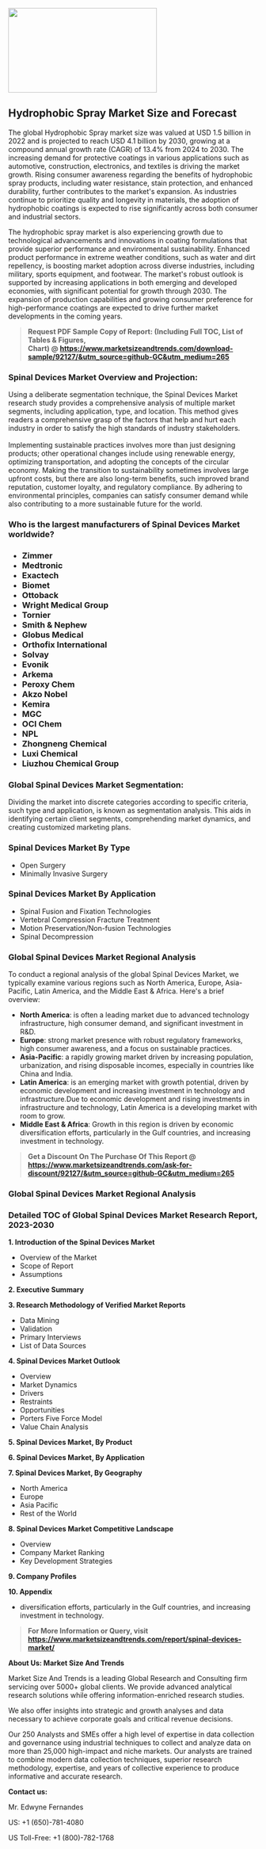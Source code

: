 <p><img class="alignnone size-medium wp-image-20088" src="https://ffe5etoiles.com/wp-content/uploads/2024/12/MST1-300x171.png" alt="" width="300" height="171" /></p><h2>Hydrophobic Spray Market Size and Forecast</h2><p>The global Hydrophobic Spray market size was valued at USD 1.5 billion in 2022 and is projected to reach USD 4.1 billion by 2030, growing at a compound annual growth rate (CAGR) of 13.4% from 2024 to 2030. The increasing demand for protective coatings in various applications such as automotive, construction, electronics, and textiles is driving the market growth. Rising consumer awareness regarding the benefits of hydrophobic spray products, including water resistance, stain protection, and enhanced durability, further contributes to the market's expansion. As industries continue to prioritize quality and longevity in materials, the adoption of hydrophobic coatings is expected to rise significantly across both consumer and industrial sectors.</p><p>The hydrophobic spray market is also experiencing growth due to technological advancements and innovations in coating formulations that provide superior performance and environmental sustainability. Enhanced product performance in extreme weather conditions, such as water and dirt repellency, is boosting market adoption across diverse industries, including military, sports equipment, and footwear. The market's robust outlook is supported by increasing applications in both emerging and developed economies, with significant potential for growth through 2030. The expansion of production capabilities and growing consumer preference for high-performance coatings are expected to drive further market developments in the coming years.</p></p><blockquote id="" class=""><strong>Request PDF Sample Copy of Report: (Including Full TOC, List of Tables &amp; Figures, Chart)&nbsp;@&nbsp;<strong><a href="https://www.marketsizeandtrends.com/download-sample/92127/&utm_source=github-GC&utm_medium=265" target="_blank">https://www.marketsizeandtrends.com/download-sample/92127/&utm_source=github-GC&utm_medium=265</a></strong></strong></blockquote><h3 id="" class="">Spinal Devices Market&nbsp;Overview and Projection:</h3><p id="" class="">Using a deliberate segmentation technique, the Spinal Devices Market research study provides a comprehensive analysis of multiple market segments, including application, type, and location. This method gives readers a comprehensive grasp of the factors that help and hurt each industry in order to satisfy the high standards of industry stakeholders. <br /> <br />Implementing sustainable practices involves more than just designing products; other operational changes include using renewable energy, optimizing transportation, and adopting the concepts of the circular economy. Making the transition to sustainability sometimes involves large upfront costs, but there are also long-term benefits, such improved brand reputation, customer loyalty, and regulatory compliance. By adhering to environmental principles, companies can satisfy consumer demand while also contributing to a more sustainable future for the world.</p><h3 id="" class="">Who is the largest manufacturers of&nbsp;Spinal Devices Market worldwide?</h3><h3 class=""><p><ul><li>Zimmer </li><li> Medtronic </li><li> Exactech </li><li> Biomet </li><li> Ottoback </li><li> Wright Medical Group </li><li> Tornier </li><li> Smith & Nephew </li><li> Globus Medical </li><li> Orthofix International </li><li> Solvay </li><li> Evonik </li><li> Arkema </li><li> Peroxy Chem </li><li> Akzo Nobel </li><li> Kemira </li><li> MGC </li><li> OCI Chem </li><li> NPL </li><li> Zhongneng Chemical </li><li> Luxi Chemical </li><li> Liuzhou Chemical Group</li></ul></p></h3><h3 id="" class="">Global&nbsp;Spinal Devices Market Segmentation:</h3><p id="" class="">Dividing the market into discrete categories according to specific criteria, such type and application, is known as segmentation analysis. This aids in identifying certain client segments, comprehending market dynamics, and creating customized marketing plans.</p><h3 id="" class="">Spinal Devices Market&nbsp;By Type</h3><p><p><ul><li>Open Surgery</li><li> Minimally Invasive Surgery</p></li></ul></p></p><h3 id="" class="">Spinal Devices Market&nbsp;By Application</h3><p class=""><p><ul><li>Spinal Fusion and Fixation Technologies</li><li> Vertebral Compression Fracture Treatment</li><li> Motion Preservation/Non-fusion Technologies</li><li> Spinal Decompression</li></ul></p></p><h3 id="" class="">Global Spinal Devices Market Regional Analysis</h3><p id="" class="">To conduct a regional analysis of the global Spinal Devices Market, we typically examine various regions such as North America, Europe, Asia-Pacific, Latin America, and the Middle East &amp; Africa. Here's a brief overview:</p><ul><li><strong>North America</strong>: is often a leading market due to advanced technology infrastructure, high consumer demand, and significant investment in R&amp;D.</li><li><strong>Europe</strong>: strong market presence with robust regulatory frameworks, high consumer awareness, and a focus on sustainable practices.</li><li><strong>Asia-Pacific</strong>: a rapidly growing market driven by increasing population, urbanization, and rising disposable incomes, especially in countries like China and India.</li><li><strong>Latin America</strong>: is an emerging market with growth potential, driven by economic development and increasing investment in technology and infrastructure.Due to economic development and rising investments in infrastructure and technology, Latin America is a developing market with room to grow.</li><li><strong>Middle East &amp; Africa</strong>: Growth in this region is driven by economic diversification efforts, particularly in the Gulf countries, and increasing investment in technology.</li></ul><blockquote id="" class=""><strong>Get a Discount On The Purchase Of This Report @ <strong><a href="https://www.marketsizeandtrends.com/ask-for-discount/92127/&utm_source=github-GC&utm_medium=265" target="_blank">https://www.marketsizeandtrends.com/ask-for-discount/92127/&utm_source=github-GC&utm_medium=265</a></strong></strong></blockquote><h3 id="" class="">Global Spinal Devices Market Regional Analysis</h3><h3 id="" class="">Detailed TOC of Global Spinal Devices Market Research Report, 2023-2030</h3><p id="" class=""><strong>1. Introduction of the Spinal Devices Market</strong></p><ul><li>Overview of the Market</li><li>Scope of Report</li><li>Assumptions</li></ul><p id="" class=""><strong>2. Executive Summary</strong></p><p id="" class=""><strong>3. Research Methodology of Verified Market Reports</strong></p><ul><li>Data Mining</li><li>Validation</li><li>Primary Interviews</li><li>List of Data Sources</li></ul><p id="" class=""><strong>4. Spinal Devices Market Outlook</strong></p><ul><li>Overview</li><li>Market Dynamics</li><li>Drivers</li><li>Restraints</li><li>Opportunities</li><li>Porters Five Force Model</li><li>Value Chain Analysis</li></ul><p id="" class=""><strong>5. Spinal Devices Market, By Product</strong></p><p id="" class=""><strong>6. Spinal Devices Market, By Application</strong></p><p id="" class=""><strong>7. Spinal Devices Market, By Geography</strong></p><ul><li>North America</li><li>Europe</li><li>Asia Pacific</li><li>Rest of the World</li></ul><p id="" class=""><strong>8. Spinal Devices Market Competitive Landscape</strong></p><ul><li>Overview</li><li>Company Market Ranking</li><li>Key Development Strategies</li></ul><p id="" class=""><strong>9. Company Profiles</strong></p><p id="" class=""><strong>10. Appendix</strong></p><ul><li>diversification efforts, particularly in the Gulf countries, and increasing investment in technology.</li></ul><blockquote id="" class=""><strong>For More Information or Query, visit <strong><strong><a href="https://www.marketsizeandtrends.com/report/spinal-devices-market/" target="_blank">https://www.marketsizeandtrends.com/report/spinal-devices-market/</a></strong></strong></strong></blockquote><p id="" class=""><strong>About Us: Market Size And Trends</strong></p><p id="" class="">Market Size And Trends is a leading Global Research and Consulting firm servicing over 5000+ global clients. We provide advanced analytical research solutions while offering information-enriched research studies.</p><p id="" class="">We also offer insights into strategic and growth analyses and data necessary to achieve corporate goals and critical revenue decisions.</p><p id="" class="">Our 250 Analysts and SMEs offer a high level of expertise in data collection and governance using industrial techniques to collect and analyze data on more than 25,000 high-impact and niche markets. Our analysts are trained to combine modern data collection techniques, superior research methodology, expertise, and years of collective experience to produce informative and accurate research.</p><p id="" class=""><strong>Contact us:</strong></p><p id="" class="">Mr. Edwyne Fernandes</p><p id="" class="">US: +1 (650)-781-4080</p><p id="" class="">US Toll-Free: +1 (800)-782-1768</p>
